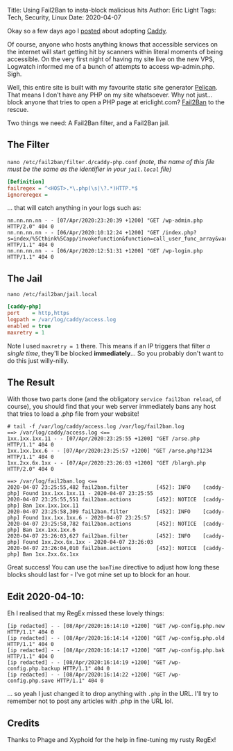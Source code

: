 Title: Using Fail2Ban to insta-block malicious hits
Author: Eric Light
Tags: Tech, Security, Linux
Date: 2020-04-07

Okay so a few days ago I [posted]({filename}caddy.md) about adopting [Caddy](https://www.caddyserver.com).  

Of course, anyone who hosts anything knows that accessible services on the internet will start getting hit by scanners within literal moments of being accessible.  On the very first night of having my site live on the new VPS, Logwatch informed me of a bunch of attempts to access wp-admin.php.  Sigh.

Well, this entire site is built with my favourite static site generator [Pelican](https://www.getpelican.com).  That means I don't have any PHP on my site whatsoever.  Why not just... block anyone that tries to open a PHP page at ericlight.com?  [Fail2Ban](https://www.fail2ban.org) to the rescue.

Two things we need:  A Fail2Ban filter, and a Fail2Ban jail.

The Filter
----

`nano /etc/fail2ban/filter.d/caddy-php.conf`  _(note, the name of this file must be the same as the identifier in your `jail.local` file)_

```ini
[Definition]
failregex = ^<HOST>.*\.php(\s|\?.*)HTTP.*$
ignoreregex =
```

... that will catch anything in your logs such as:

```
nn.nn.nn.nn - - [07/Apr/2020:23:20:39 +1200] "GET /wp-admin.php HTTP/2.0" 404 0
nn.nn.nn.nn - - [06/Apr/2020:10:12:24 +1200] "GET /index.php?s=index/%5Cthink%5Capp/invokefunction&function=call_user_func_array&vars%5B0%5D=phpinfo&vars%5B1%5D%5B%5D=1 HTTP/1.1" 404 0
nn.nn.nn.nn - - [06/Apr/2020:12:51:31 +1200] "GET /wp-login.php HTTP/1.1" 404 0
```

The Jail
----

`nano /etc/fail2ban/jail.local`

```ini
[caddy-php]
port    = http,https
logpath = /var/log/caddy/access.log
enabled = true
maxretry = 1
```

Note I used `maxretry = 1` there.  This means if an IP triggers that filter _a single time_, they'll be blocked **immediately**...  So you probably don't want to do this just willy-nilly. 

The Result
----

With those two parts done (and the obligatory `service fail2ban reload`, of course), you should find that your web server immediately bans any host that tries to load a .php file from your website!

```log
# tail -f /var/log/caddy/access.log /var/log/fail2ban.log
==> /var/log/caddy/access.log <==
1xx.1xx.1xx.11 - - [07/Apr/2020:23:25:55 +1200] "GET /arse.php HTTP/1.1" 404 0
1xx.1xx.1xx.6 - - [07/Apr/2020:23:25:57 +1200] "GET /arse.php?1234 HTTP/1.1" 404 0
1xx.2xx.6x.1xx - - [07/Apr/2020:23:26:03 +1200] "GET /blargh.php HTTP/2.0" 404 0

==> /var/log/fail2ban.log <==
2020-04-07 23:25:55,482 fail2ban.filter         [452]: INFO    [caddy-php] Found 1xx.1xx.1xx.11 - 2020-04-07 23:25:55
2020-04-07 23:25:55,551 fail2ban.actions        [452]: NOTICE  [caddy-php] Ban 1xx.1xx.1xx.11
2020-04-07 23:25:58,309 fail2ban.filter         [452]: INFO    [caddy-php] Found 1xx.1xx.1xx.6 - 2020-04-07 23:25:57
2020-04-07 23:25:58,782 fail2ban.actions        [452]: NOTICE  [caddy-php] Ban 1xx.1xx.1xx.6
2020-04-07 23:26:03,627 fail2ban.filter         [452]: INFO    [caddy-php] Found 1xx.2xx.6x.1xx - 2020-04-07 23:26:03
2020-04-07 23:26:04,010 fail2ban.actions        [452]: NOTICE  [caddy-php] Ban 1xx.2xx.6x.1xx
```

Great success!  You can use the `banTime` directive to adjust how long these blocks should last for - I've got mine set up to block for an hour.

Edit 2020-04-10:
---

Eh I realised that my RegEx missed these lovely things:

```log
[ip redacted] - - [08/Apr/2020:16:14:10 +1200] "GET /wp-config.php.new HTTP/1.1" 404 0
[ip redacted] - - [08/Apr/2020:16:14:14 +1200] "GET /wp-config.php.old HTTP/1.1" 404 0
[ip redacted] - - [08/Apr/2020:16:14:17 +1200] "GET /wp-config.php.bak HTTP/1.1" 404 0
[ip redacted] - - [08/Apr/2020:16:14:19 +1200] "GET /wp-config.php.backup HTTP/1.1" 404 0
[ip redacted] - - [08/Apr/2020:16:14:22 +1200] "GET /wp-config.php.save HTTP/1.1" 404 0
```

... so yeah I just changed it to drop anything with `.php` in the URL.  I'll try to remember not to post any articles with .php in the URL lol.


Credits
---

Thanks to Phage and Xyphoid for the help in fine-tuning my rusty RegEx!
